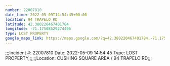 ```yaml
---
number: 22007810
date_time: 2022-05-09T14:54:45+00:00
location: 94 TRAPELO RD
latitude: 42.380220467401784
longitude: -71.17508529274495
type: LOST PROPERTY
google_maps_link: https://maps.google.com/?q=42.380220467401784,-71.17508529274495
---
```


;;;Incident #: 22007810  Date: 2022-05-09 14:54:45   Type: LOST PROPERTY;;;;;;Location: CUSHING SQUARE AREA / 94 TRAPELO RD;;;
